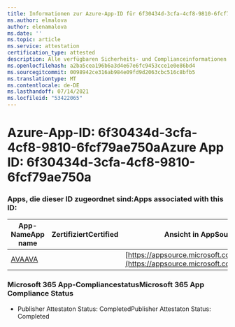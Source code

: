 ```yaml
---
title: Informationen zur Azure-App-ID für 6f30434d-3cfa-4cf8-9810-6fcf79ae750a
ms.author: elmalova
author: elenamalova
ms.date: ''
ms.topic: article
ms.service: attestation
certification_type: attested
description: Alle verfügbaren Sicherheits- und Complianceinformationen für 6f30434d-3cfa-4cf8-9810-6fcf79ae750a.
ms.openlocfilehash: a2ba5cea196b6a3d4e67e6fc9453cce1e0e86bd4
ms.sourcegitcommit: 0098942ce316ab984e09fd9d2063cbc516c8bfb5
ms.translationtype: MT
ms.contentlocale: de-DE
ms.lasthandoff: 07/14/2021
ms.locfileid: "53422065"
---
```

# <a name="azure-app-id-6f30434d-3cfa-4cf8-9810-6fcf79ae750a"></a><span data-ttu-id="de556-103">Azure-App-ID: 6f30434d-3cfa-4cf8-9810-6fcf79ae750a</span><span class="sxs-lookup"><span data-stu-id="de556-103">Azure App ID: 6f30434d-3cfa-4cf8-9810-6fcf79ae750a</span></span>


### <a name="apps-associated-with-this-id"></a><span data-ttu-id="de556-104">Apps, die dieser ID zugeordnet sind:</span><span class="sxs-lookup"><span data-stu-id="de556-104">Apps associated with this ID:</span></span>
| <span data-ttu-id="de556-105">**App-Name**</span><span class="sxs-lookup"><span data-stu-id="de556-105">**App name**</span></span> | <span data-ttu-id="de556-106">**Zertifiziert**</span><span class="sxs-lookup"><span data-stu-id="de556-106">**Certified**</span></span> | <span data-ttu-id="de556-107">**Ansicht in AppSource**</span><span class="sxs-lookup"><span data-stu-id="de556-107">**View in AppSource**</span></span> |
|-|-|-|
| [<span data-ttu-id="de556-108">AVA</span><span class="sxs-lookup"><span data-stu-id="de556-108">AVA</span></span>](https://docs.microsoft.com/en-us/microsoft-365-app-certification/forward/WA104381883) |  | [https://appsource.microsoft.com/product/office/WA104381883](https://appsource.microsoft.com/product/office/WA104381883) |

### <a name="microsoft-365-app-compliance-status"></a><span data-ttu-id="de556-109">Microsoft 365 App-Compliancestatus</span><span class="sxs-lookup"><span data-stu-id="de556-109">Microsoft 365 App Compliance Status</span></span>
- <span data-ttu-id="de556-110">Publisher Attestaton Status: Completed</span><span class="sxs-lookup"><span data-stu-id="de556-110">Publisher Attestaton Status: Completed</span></span>

